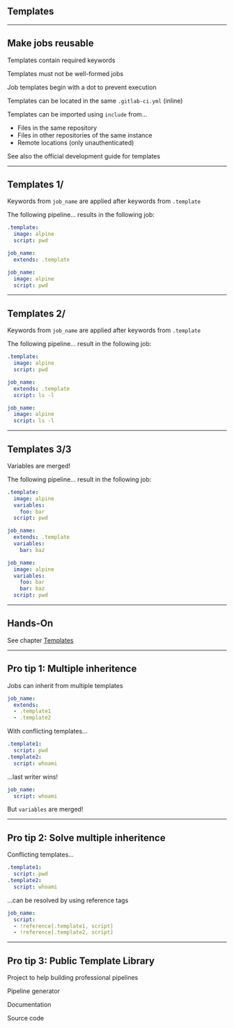<!-- .slide: id="gitlab_templates" class="vertical-center" -->

<i class="fa-duotone fa-book-sparkles fa-8x fa-duotone-colors" style="float: right; color: grey;"></i>

## Templates

---

## Make jobs reusable

Templates contain required keywords

Templates must not be well-formed jobs

Job templates begin with a dot to prevent execution

Templates can be located in the same `.gitlab-ci.yml` (inline)

Templates can be imported using `include` [](https://docs.gitlab.com/ee/ci/yaml/#include) from...

- Files in the same repository
- Files in other repositories of the same instance
- Remote locations (only unauthenticated)

See also the official development guide for templates [](https://docs.gitlab.com/ee/development/cicd/templates.html)

---

## Templates 1/

Keywords from `job_name` are applied after keywords from `.template`

The following pipeline... results in the following job:

```yaml
.template:
  image: alpine
  script: pwd

job_name:
  extends: .template
```

<!-- .element: style="float: left; width: 25em;" -->

```yaml
job_name:
  image: alpine
  script: pwd
```

<!-- .element: style="float: right; width: 25em;" -->

---

## Templates 2/

Keywords from `job_name` are applied after keywords from `.template`

The following pipeline... result in the following job:

```yaml
.template:
  image: alpine
  script: pwd

job_name:
  extends: .template
  script: ls -l
```

<!-- .element: style="float: left; width: 25em;" -->

```yaml
job_name:
  image: alpine
  script: ls -l
```

<!-- .element: style="float: right; width: 25em;" -->

---

## Templates 3/3

Variables are merged!

The following pipeline... result in the following job:

```yaml
.template:
  image: alpine
  variables:
    foo: bar
  script: pwd

job_name:
  extends: .template
  variables:
    bar: baz
```

<!-- .element: style="float: left; width: 25em;" -->

```yaml
job_name:
  image: alpine
  variables:
    foo: bar
    bar: baz
  script: pwd
```

<!-- .element: style="float: right; width: 25em;" -->

---

## Hands-On

See chapter [Templates](/hands-on/2024-11-21/120_templates/exercise/)

---

## Pro tip 1: Multiple inheritence

Jobs can inherit from multiple templates

```yaml
job_name:
  extends:
  - .template1
  - .template2
```

With conflicting templates...

```yaml
.template1:
  script: pwd
.template2:
  script: whoami
```

...last writer wins!

```yaml
job_name:
  script: whoami
```

But `variables` are merged!

---

## Pro tip 2: Solve multiple inheritence

Conflicting templates...

```yaml
.template1:
  script: pwd
.template2:
  script: whoami
```

...can be resolved by using reference tags [](https://docs.gitlab.com/ee/ci/yaml/yaml_optimization.html#reference-tags)

```yaml
job_name:
  script:
  - !reference[.template1, script]
  - !reference[.template2, script]
```

---

## Pro tip 3: Public Template Library

Project to help building professional pipelines [](https://to-be-continuous.gitlab.io/doc/)

Pipeline generator [](https://to-be-continuous.gitlab.io/kicker/)

Documentation [](https://to-be-continuous.gitlab.io/doc/intro/)

Source code [](https://gitlab.com/to-be-continuous)
